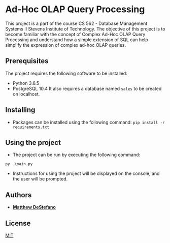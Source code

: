 # Ad-Hoc OLAP Query Processing
This project is a part of the course CS 562 - Database Management Systems II Stevens Institute of Technology.
The objective of this project is to become familiar with the concept of Complex Ad-Hoc OLAP Query Processing and understand how a simple extension of SQL can help simplify the expression of complex ad-hoc OLAP queries.

## Prerequisites
The project requires the following software to be installed:
* Python 3.6.5
* PostgreSQL 10.4
It also requires a database named ```sales``` to be created on localhost.

## Installing
* Packages can be installed using the following command:
```pip install -r requirements.txt```

## Using the project
* The project can be run by executing the following command:
```
py .\main.py
```
* Instructions for using the project will be displayed on the console, and the user will be prompted.

## Authors
* [**Matthew DeStefano**](https://github.com/mattdestefano)

## License
[MIT](https://choosealicense.com/licenses/mit/)
